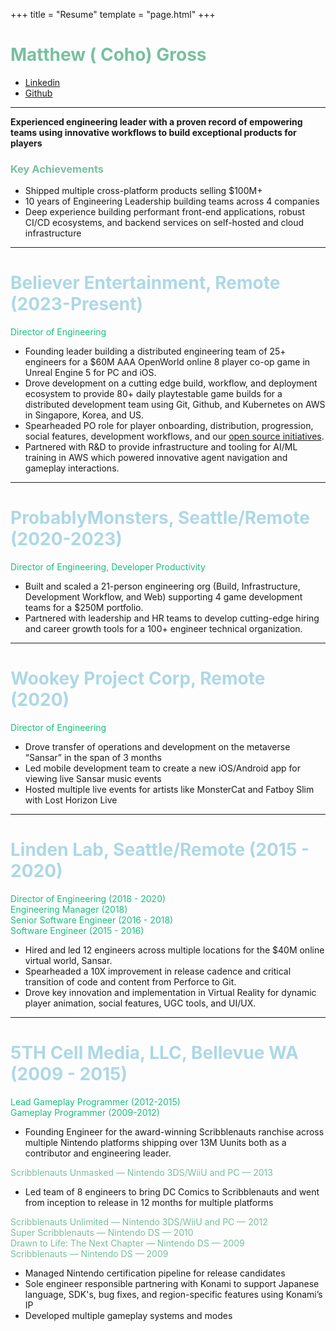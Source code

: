 +++
title = "Resume"
template = "page.html"
+++

# <span style="color: rgb(120, 192, 160);">Matthew ( Coho) Gross</span>
* [Linkedin](https://www.linkedin.com/in/matthewwgross/)
* [Github](https://github.com/itscoho)

-----
**Experienced engineering leader with a proven record of empowering teams using innovative workflows to build exceptional products for players** 

### <span style="color:rgb(120, 192, 160);">Key Achievements</span>
* Shipped multiple cross-platform products selling $100M+
* 10 years of Engineering Leadership building teams across 4 companies
* Deep experience building performant front-end applications, robust CI/CD ecosystems, and backend services on self-hosted and cloud infrastructure
-----
# <span style="color: lightblue;">Believer Entertainment, Remote (2023-Present)</span>
<span style="color: rgb(24, 192, 128);">Director of Engineering</span>
* Founding leader building a distributed engineering team of 25+ engineers for a $60M AAA OpenWorld online 8 player co-op game in Unreal Engine 5 for PC and iOS.
* Drove development on a cutting edge build, workflow, and deployment ecosystem to provide 80+ daily playtestable game builds for a distributed development team using Git, Github, and Kubernetes on AWS in Singapore, Korea, and US.
* Spearheaded PO role for player onboarding, distribution, progression, social features, development workflows, and our [open source initiatives](https://github.com/orgs/believer-oss/repositories).
* Partnered with R&D to provide infrastructure and tooling for AI/ML training in AWS which powered innovative agent navigation and gameplay interactions.

***

# <span style="color: lightblue;">ProbablyMonsters, Seattle/Remote (2020-2023)</span>
<span style="color:rgb(24, 192, 128) ;">Director of Engineering, Developer Productivity </span>
* Built and scaled a 21-person engineering org (Build, Infrastructure, Development Workflow, and Web) supporting 4 game development teams for a $250M portfolio.
* Partnered with leadership and HR teams to develop cutting-edge hiring and career growth tools for a 100+ engineer technical organization.

***

# <span style="color: lightblue;">Wookey Project Corp, Remote (2020)</span>
<span style="color:rgb(24, 192, 128) ;">Director of Engineering</span>
* Drove transfer of operations and development on the metaverse “Sansar” in the span of 3 months
* Led mobile development team to create a new iOS/Android app for viewing live Sansar music events
* Hosted multiple live events for artists like MonsterCat and Fatboy Slim with Lost Horizon Live

***

# <span style="color: lightblue;">Linden Lab, Seattle/Remote (2015 - 2020)</span>
<span style="color:rgb(24, 192, 128) ;">Director of Engineering (2018 - 2020)</span><br>
<span style="color:rgb(24, 192, 128) ;">Engineering Manager (2018)</span><br>
<span style="color:rgb(24, 192, 128) ;">Senior Software Engineer (2016 - 2018)</span><br>
<span style="color:rgb(24, 192, 128) ;">Software Engineer (2015 - 2016)</span><br>
* Hired and led 12 engineers across multiple locations for the $40M online virtual world, Sansar.
* Spearheaded a 10X improvement in release cadence and critical transition of code and content from Perforce to Git.
* Drove key innovation and implementation in Virtual Reality for dynamic player animation, social features, UGC tools, and UI/UX.

*** 
# <span style="color: lightblue;">5TH Cell Media, LLC, Bellevue WA (2009 - 2015)</span><br>
<span style="color:rgb(24, 192, 128) ;">Lead Gameplay Programmer (2012-2015)</span><br>
<span style="color:rgb(24, 192, 128) ;">Gameplay Programmer (2009-2012)</span><br>
* Founding Engineer for the award-winning Scribblenauts ranchise across multiple Nintendo platforms shipping over 13M Uunits both as a contributor and engineering leader.

<span style="color: rgb(120, 192, 160);">Scribblenauts Unmasked — Nintendo 3DS/WiiU and PC — 2013</span>

* Led team of 8 engineers to bring DC Comics to Scribblenauts and went from inception to release in 12 months for multiple platforms

<span style="color: rgb(120, 192, 160);">Scribblenauts Unlimited — Nintendo 3DS/WiiU and PC — 2012</span><br>
<span style="color: rgb(120, 192, 160);">Super Scribblenauts — Nintendo DS —  2010</span><br>
<span style="color: rgb(120, 192, 160);">Drawn to Life: The Next Chapter — Nintendo DS — 2009</span><br>
<span style="color: rgb(120, 192, 160);">Scribblenauts — Nintendo DS — 2009</span><br>

* Managed Nintendo certification pipeline for release candidates
* Sole engineer responsible partnering with Konami to support Japanese language, SDK's, bug fixes, and region-specific features using Konami’s IP
* Developed multiple gameplay systems and modes
